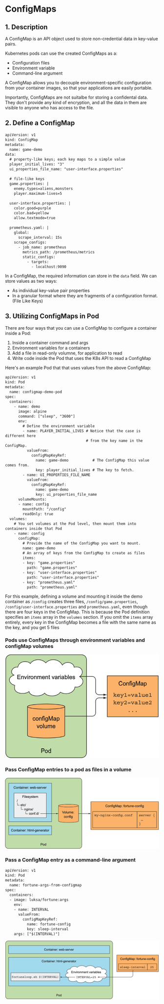 # ConfigMaps

## 1. Description

A ConfigMap is an API object used to store non-credential data in key-value pairs.

Kubernetes pods can use the created ConfigMaps as a:

- Configuration files
- Environment variable
- Command-line argument

A ConfigMap allows you to decouple environment-specific configuration from your container images, so that your applications are easily portable.

Importantly, ConfigMaps are not suitalbe for storing a confidental data. They don't provide any kind of encryption, and all the data in them are visible to anyone who has access to the file.

## 2. Define a ConfigMap

```
apiVersion: v1
kind: ConfigMap
metadata:
  name: game-demo
data:
  # property-like keys; each key maps to a simple value
  player_initial_lives: "3"
  ui_properties_file_name: "user-interface.properties"

  # file-like keys
  game.properties: |
    enemy.types=aliens,monsters
    player.maximum-lives=5

  user-interface.properties: |
    color.good=purple
    color.bad=yellow
    allow.textmode=true

  prometheus.yaml: |
    global:
      scrape_interval: 15s
    scrape_configs:
      - job_name: prometheus
        metrics_path: /prometheus/metrics
        static_configs:
          - targets:
            - localhost:9090
```

In a ConfigMap, the required information can store in the `data` field. We can store values as two ways:

- As individual key-value pair properties
- In a granular format where they are fragments of a configuration format. (File Like Keys)

## 3. Utilizing ConfigMaps in Pod

There are four ways that you can use a ConfigMap to configure a container inside a Pod:

1. Inside a container command and args
2. Environment variables for a containers
3. Add a file in read-only volumne, for application to read
4. Write code inside the Pod that uses the K8s API to read a ConfigMap

Here's an example Pod that that uses values from the above ConfigMap:

```
apiVersion: v1
kind: Pod
metadata:
  name: configmap-demo-pod
spec:
  containers:
    - name: demo
      image: alpine
      command: ["sleep", "3600"]
      env:
        # Define the environment variable
        - name: PLAYER_INITIAL_LIVES # Notice that the case is different here
                                     # from the key name in the ConfigMap.
          valueFrom:
            configMapKeyRef:
              name: game-demo           # The ConfigMap this value comes from.
              key: player_initial_lives # The key to fetch.
        - name: UI_PROPERTIES_FILE_NAME
          valueFrom:
            configMapKeyRef:
              name: game-demo
              key: ui_properties_file_name
      volumeMounts:
      - name: config
        mountPath: "/config"
        readOnly: true
  volumes:
    # You set volumes at the Pod level, then mount them into containers inside that Pod
    - name: config
      configMap:
        # Provide the name of the ConfigMap you want to mount.
        name: game-demo
        # An array of keys from the ConfigMap to create as files
        items:
        - key: "game.properties"
          path: "game.properties"
        - key: "user-interface.properties"
          path: "user-interface.properties"
        - key: "prometheus.yaml"
          path: "prometheus.yaml"
```

For this example, defining a volume and mounting it inside the demo container as `/config` creates three files, `/config/game.properties`, `/config/user-interface.properties` and `prometheus.yaml`, even though there are four keys in the ConfigMap.
This is because the Pod definition specifies an `items` array in the `volumes` section.
If you omit the `items` array entirely, every key in the ConfigMap becomes a file with the same name as the key, and you get 5 files

### Pods use ConfigMaps through environment variables and configMap volumes

![](../../assets/images/kubernetes/config_map.png)

### Pass ConfigMap entries to a pod as files in a volume

![](../../assets/images/kubernetes/config_map_file.png)

### Pass a ConfigMap entry as a command-line argument

```
apiVersion: v1
kind: Pod
metadata:
  name: fortune-args-from-configmap
spec:
  containers:
  - image: luksa/fortune:args
    env:
    - name: INTERVAL
      valueFrom:
        configMapKeyRef:
          name: fortune-config
          key: sleep-interval
    args: ["$(INTERVAL)"]
```

![](../../assets/images/kubernetes/config_map_command_line.png)
